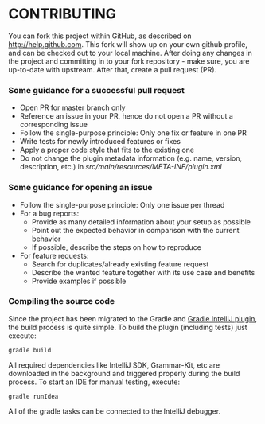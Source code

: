 # CONTRIBUTING
You can fork this project within GitHub, as described on http://help.github.com.
This fork will show up on your own github profile, and can be checked out to your local machine.
After doing any changes in the project and committing in to your fork repository - make sure, you are up-to-date with upstream.
After that, create a pull request (PR).

### Some guidance for a successful pull request

- Open PR for master branch only
- Reference an issue in your PR, hence do not open a PR without a corresponding issue
- Follow the single-purpose principle: Only one fix or feature in one PR
- Write tests for newly introduced features or fixes
- Apply a proper code style that fits to the existing one
- Do not change the plugin metadata information (e.g. name, version, description, etc.) in _src/main/resources/META-INF/plugin.xml_

### Some guidance for opening an issue

- Follow the single-purpose principle: Only one issue per thread
- For a bug reports:
  - Provide as many detailed information about your setup as possible
  - Point out the expected behavior in comparison with the current behavior
  - If possible, describe the steps on how to reproduce
- For feature requests:
  - Search for duplicates/already existing feature request
  - Describe the wanted feature together with its use case and benefits
  - Provide examples if possible

### Compiling the source code

Since the project has been migrated to the Gradle and [Gradle IntelliJ plugin](https://github.com/JetBrains/gradle-intellij-plugin),
the build process is quite simple. To build the plugin (including tests) just execute:

```
gradle build
```
    
All required dependencies like IntelliJ SDK, Grammar-Kit, etc are downloaded in the background and triggered properly
during the build process. To start an IDE for manual testing, execute:

```
gradle runIdea
```
 
All of the gradle tasks can be connected to the IntelliJ debugger.
